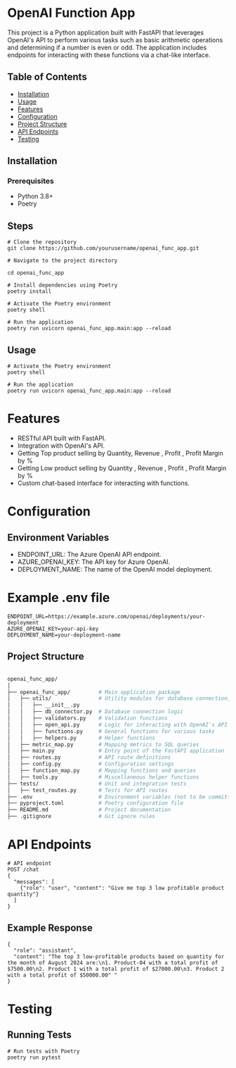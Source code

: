 # OpenAI Function App

This project is a Python application built with FastAPI that leverages OpenAI's API to perform various tasks such as basic arithmetic operations and determining if a number is even or odd. The application includes endpoints for interacting with these functions via a chat-like interface.

## Table of Contents

- [Installation](#installation)
- [Usage](#usage)
- [Features](#features)
- [Configuration](#configuration)
- [Project Structure](#project-structure)
- [API Endpoints](#api-endpoints)
- [Testing](#testing)



## Installation

### Prerequisites
- Python 3.8+
- Poetry

## Steps
```
# Clone the repository
git clone https://github.com/yourusername/openai_func_app.git
```

```
# Navigate to the project directory

cd openai_func_app
```

```
# Install dependencies using Poetry
poetry install
```

```
# Activate the Poetry environment
poetry shell
```

```
# Run the application 
poetry run uvicorn openai_func_app.main:app --reload
```

## Usage
```
# Activate the Poetry environment
poetry shell

# Run the application
poetry run uvicorn openai_func_app.main:app --reload
```

# Features
- RESTful API built with FastAPI.
- Integration with OpenAI's API.
- Getting Top product selling by Quantity, Revenue , Profit , Profit Margin by %
- Getting Low product selling by Quantity , Revenue , Profit , Profit Margin by %
- Custom chat-based interface for interacting with functions.

# Configuration
## Environment Variables
- ENDPOINT_URL: The Azure OpenAI API endpoint.
- AZURE_OPENAI_KEY: The API key for Azure OpenAI.
- DEPLOYMENT_NAME: The name of the OpenAI model deployment.

# Example .env file
```
ENDPOINT_URL=https://example.azure.com/openai/deployments/your-deployment
AZURE_OPENAI_KEY=your-api-key
DEPLOYMENT_NAME=your-deployment-name
```

## Project Structure

```bash 

openai_func_app/
│
├── openai_func_app/         # Main application package
│   ├── utils/               # Utility modules for database connection, validation, etc.
│   │   ├── __init__.py
│   │   ├── db_connector.py  # Database connection logic
│   │   ├── validators.py    # Validation functions
│   │   ├── open_api.py      # Logic for interacting with OpenAI's API
│   │   ├── functions.py     # General functions for various tasks
│   │   ├── helpers.py       # Helper functions
│   ├── metric_map.py        # Mapping metrics to SQL queries
│   ├── main.py              # Entry point of the FastAPI application
│   ├── routes.py            # API route definitions
│   ├── config.py            # Configuration settings
│   ├── function_map.py      # Mapping functions and queries
│   ├── tools.py             # Miscellaneous helper functions
├── tests/                   # Unit and integration tests
│   ├── test_routes.py       # Tests for API routes
├── .env                     # Environment variables (not to be committed to VCS)
├── pyproject.toml           # Poetry configuration file
├── README.md                # Project documentation
├── .gitignore               # Git ignore rules            
```
# API Endpoints
```
# API endpoint 
POST /chat
{
  "messages": [
    {"role": "user", "content": "Give me top 3 low profitable product quantity"}
  ]
}

```
## Example Response

```
{
  "role": "assistant",
  "content": "The top 3 low-profitable products based on quantity for the month of August 2024 are:\n1. Product-04 with a total profit of $7500.00\n2. Product 1 with a total profit of $27000.00\n3. Product 2 with a total profit of $50000.00" "
}
```
# Testing
## Running Tests

```
# Run tests with Poetry
poetry run pytest
```
